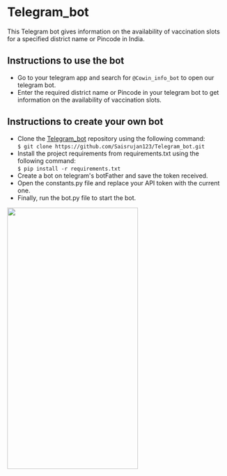 # **Telegram_bot**

 This Telegram bot gives information on the availability of vaccination slots for a specified district name or Pincode in India.
 
## Instructions to use the bot

- Go to your telegram app and search for `@Cowin_info_bot` to open our telegram bot.
- Enter the required district name or Pincode in your telegram bot to get information on the availability of vaccination slots.

## Instructions to create your own bot

- Clone the [Telegram_bot](https://github.com/Saisrujan123/Telegram_bot) repository using the following command:\
`$ git clone https://github.com/Saisrujan123/Telegram_bot.git`
- Install the project requirements from requirements.txt using the following command:\
`$ pip install -r requirements.txt`
- Create a bot on telegram's botFather and save the token received.
- Open the constants.py file and replace your API token with the current one.
- Finally, run the bot.py file to start the bot.

<img src="https://user-images.githubusercontent.com/75165541/144718181-3dda560c-f2fa-4b19-99bf-38cd9eb2bacc.jpg" width="300" height="600" />

